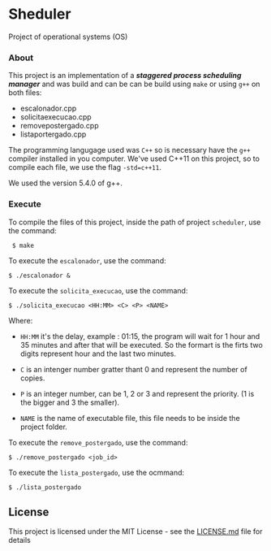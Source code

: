 # Sheduler
Project of operational systems (OS)

### About
This project is an implementation of a ***staggered process scheduling manager*** and was build and can be can be build using `make` or using `g++` on both files:
- escalonador.cpp
- solicitaexecucao.cpp
- removepostergado.cpp
- listaportergado.cpp

The programming langugage used was `C++` so is necessary have the `g++` compiler installed in you computer. We've used C++11 on this project, so to compile each file, we use the flag `-std=c++11`.

We used the version 5.4.0 of g++.

### Execute

To compile the files of this project, inside the path of project `scheduler`, use the command:
```
 $ make
```

To execute the `escalonador`, use the command:
```
$ ./escalonador &
```

To execute the `solicita_execucao`, use the command:
```
$ ./solicita_execucao <HH:MM> <C> <P> <NAME>
```
Where:

- `HH:MM` it's the delay, example : 01:15, the program will wait for 1 hour and 35 minutes and after that will be executed. So the formart is the firts two digits represent hour and the last two minutes.

- `C` is an intenger number gratter thant 0 and represent the number of copies.

- `P` is an integer number, can be 1, 2 or 3 and represent the priority. (1 is the bigger and 3 the smaller).

- `NAME` is the name of executable file, this file needs to be inside the project folder.


To execute the `remove_postergado`, use the command:
```
$ ./remove_postergado <job_id>
```

To execute the `lista_postergado`, use the ocmmand:
```
$ ./lista_postergado
```



## License

This project is licensed under the MIT License - see the [LICENSE.md](https://github.com/gabrielpereirapinheiro/scheduler/blob/master/LICENSE) file for details

